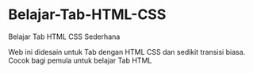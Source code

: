 # Belajar-Tab-HTML-CSS
Belajar Tab HTML CSS Sederhana

Web ini didesain untuk Tab dengan HTML CSS dan sedikit transisi biasa.
Cocok bagi pemula untuk belajar Tab HTML
